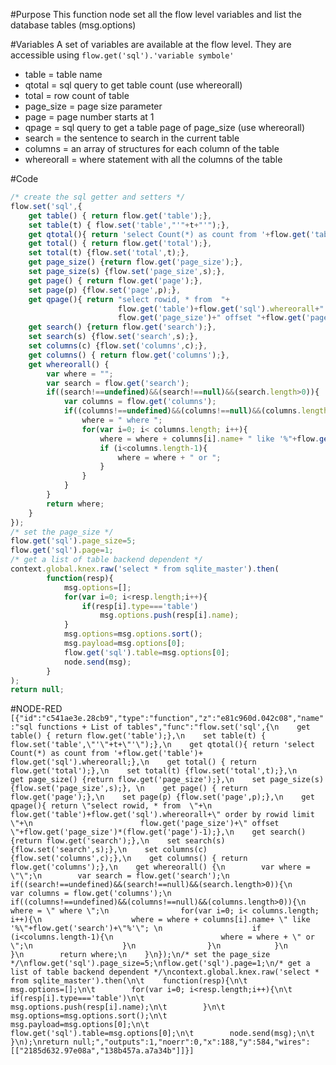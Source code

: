 #Purpose
This function node set all the flow level variables and list the database tables (msg.options)

#Variables
A set of variables are available at the flow level. They are accessible using ```flow.get('sql').'variable symbole'```
* table = table name
* qtotal = sql query to get table count (use whereorall)
* total = row count of table
* page_size = page size parameter
* page = page number starts at 1
* qpage = sql query to get a table page of page_size  (use whereorall)
* search = the sentence to search in the current table
* columns = an array of structures for each column of the table
* whereorall = where statement with all the columns of the table

#Code
```javascript
/* create the sql getter and setters */
flow.set('sql',{
    get table() { return flow.get('table');},
    set table(t) { flow.set('table',"'"+t+"'");},
    get qtotal(){ return 'select Count(*) as count from '+flow.get('table')+ flow.get('sql').whereorall;},
    get total() { return flow.get('total');},
    set total(t) {flow.set('total',t);},
    get page_size() {return flow.get('page_size');},
    set page_size(s) {flow.set('page_size',s);}, 
    get page() { return flow.get('page');},
    set page(p) {flow.set('page',p);},
    get qpage(){ return "select rowid, * from  "+
                        flow.get('table')+flow.get('sql').whereorall+" order by rowid limit "+
                        flow.get('page_size')+" offset "+flow.get('page_size')*(flow.get('page')-1);},
    get search() {return flow.get('search');},
    set search(s) {flow.set('search',s);},
    set columns(c) {flow.set('columns',c);},
    get columns() { return flow.get('columns');},
    get whereorall() {
        var where = "";
        var search = flow.get('search');
        if((search!==undefined)&&(search!==null)&&(search.length>0)){
            var columns = flow.get('columns');
            if((columns!==undefined)&&(columns!==null)&&(columns.length>0)){
                where = " where ";
                for(var i=0; i< columns.length; i++){
                    where = where + columns[i].name+ " like '%"+flow.get('search')+"%'"; 
                    if (i<columns.length-1){
                        where = where + " or ";
                    }
                }
            }
        }
        return where;
    }
});
/* set the page_size */
flow.get('sql').page_size=5;
flow.get('sql').page=1;
/* get a list of table backend dependent */
context.global.knex.raw('select * from sqlite_master').then(
	    function(resp){
	        msg.options=[];
	        for(var i=0; i<resp.length;i++){
	            if(resp[i].type==='table')
	                msg.options.push(resp[i].name);
	        }
	        msg.options=msg.options.sort();
	        msg.payload=msg.options[0];
	        flow.get('sql').table=msg.options[0];
	        node.send(msg);
	    }
);
return null;
```
#NODE-RED
`
[{"id":"c541ae3e.28cb9","type":"function","z":"e81c960d.042c08","name":"sql functions + List of tables","func":"flow.set('sql',{\n    get table() { return flow.get('table');},\n    set table(t) { flow.set('table',\"'\"+t+\"'\");},\n    get qtotal(){ return 'select Count(*) as count from '+flow.get('table')+ flow.get('sql').whereorall;},\n    get total() { return flow.get('total');},\n    set total(t) {flow.set('total',t);},\n    get page_size() {return flow.get('page_size');},\n    set page_size(s) {flow.set('page_size',s);}, \n    get page() { return flow.get('page');},\n    set page(p) {flow.set('page',p);},\n    get qpage(){ return \"select rowid, * from  \"+\n                        flow.get('table')+flow.get('sql').whereorall+\" order by rowid limit \"+\n                        flow.get('page_size')+\" offset \"+flow.get('page_size')*(flow.get('page')-1);},\n    get search() {return flow.get('search');},\n    set search(s) {flow.set('search',s);},\n    set columns(c) {flow.set('columns',c);},\n    get columns() { return flow.get('columns');},\n    get whereorall() {\n        var where = \"\";\n        var search = flow.get('search');\n        if((search!==undefined)&&(search!==null)&&(search.length>0)){\n            var columns = flow.get('columns');\n            if((columns!==undefined)&&(columns!==null)&&(columns.length>0)){\n                where = \" where \";\n                for(var i=0; i< columns.length; i++){\n                    where = where + columns[i].name+ \" like '%\"+flow.get('search')+\"%'\"; \n                    if (i<columns.length-1){\n                        where = where + \" or \";\n                    }\n                }\n            }\n        }\n        return where;\n    }\n});\n/* set the page_size */\nflow.get('sql').page_size=5;\nflow.get('sql').page=1;\n/* get a list of table backend dependent */\ncontext.global.knex.raw('select * from sqlite_master').then(\n\t    function(resp){\n\t        msg.options=[];\n\t        for(var i=0; i<resp.length;i++){\n\t            if(resp[i].type==='table')\n\t                msg.options.push(resp[i].name);\n\t        }\n\t        msg.options=msg.options.sort();\n\t        msg.payload=msg.options[0];\n\t        flow.get('sql').table=msg.options[0];\n\t        node.send(msg);\n\t    }\n);\nreturn null;","outputs":1,"noerr":0,"x":188,"y":584,"wires":[["2185d632.97e08a","138b457a.a7a34b"]]}]
`
